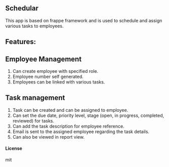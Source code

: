 ## Schedular

This app is based on frappe framework and is used to schedule and assign various tasks to employees.

## Features:
## Employee Management
1. Can create employee with specified role.
2. Employee number self generated.
3. Employees can be linked with various tasks.

## Task management
1. Task can be created and can be assigned to employee.
2. Can set the due date, priority level, stage (open, in progress, completed, reviewed) for tasks.
3. Can add the task description for employee reference.
4. Email is sent to the assigned employee regarding the task details.
5. Can also be viewed in report view. 

#### License

mit
